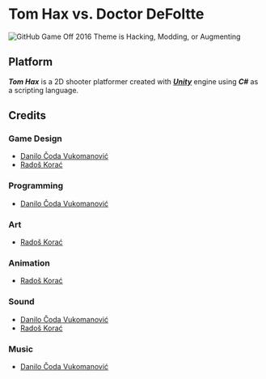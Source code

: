 # Tom Hax vs. Doctor DeFoltte

![GitHub Game Off 2016 Theme is Hacking, Modding, or Augmenting](https://cloud.githubusercontent.com/assets/121322/19498019/d8827370-9543-11e6-82d8-6da822b6147b.png)

## Platform

**_Tom Hax_** is a 2D shooter platformer created with [**_Unity_**][Unity] engine using **_C#_** as a scripting language.

## Credits

### Game Design
* [Danilo Čoda Vukomanović][Danilo] 
* [Radoš Korać][Korac]

### Programming
* [Danilo Čoda Vukomanović][Danilo] 

### Art
* [Radoš Korać][Korac]

### Animation
* [Radoš Korać][Korac]

### Sound
* [Danilo Čoda Vukomanović][Danilo] 
* [Radoš Korać][Korac]

### Music
* [Danilo Čoda Vukomanović][Danilo] 

[Danilo]: https://github.com/dvukomanovic
[Korac]: https://github.com/Sinesteziolog
[Unity]: https://unity3d.com/